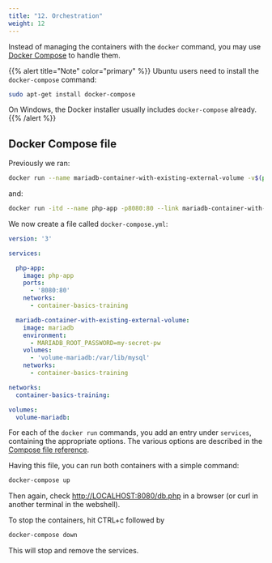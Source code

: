```yaml
---
title: "12. Orchestration"
weight: 12
---
```


Instead of managing the containers with the `docker` command, you may use [Docker Compose](https://docs.docker.com/compose/) to handle them.

{{% alert title="Note" color="primary" %}}
Ubuntu users need to install the `docker-compose` command:

```bash
sudo apt-get install docker-compose
```

On Windows, the Docker installer usually includes `docker-compose` already.
{{% /alert %}}


## Docker Compose file

Previously we ran:

```bash
docker run --name mariadb-container-with-existing-external-volume -v$(pwd)/datastore-mysql:/var/lib/mysql -it -e MARIADB_ROOT_PASSWORD=my-secret-pw -d mariadb
```

and:

```bash
docker run -itd --name php-app -p8080:80 --link mariadb-container-with-existing-external-volume php-app
```

We now create a file called `docker-compose.yml`:

```yaml
version: '3'

services:

  php-app:
    image: php-app
    ports:
      - '8080:80'
    networks:
      - container-basics-training

  mariadb-container-with-existing-external-volume:
    image: mariadb
    environment:
      - MARIADB_ROOT_PASSWORD=my-secret-pw
    volumes:
      - 'volume-mariadb:/var/lib/mysql'
    networks:
      - container-basics-training

networks:
  container-basics-training:

volumes:
  volume-mariadb:
```

For each of the `docker run` commands, you add an entry under `services`, containing the appropriate options. The various options are described in the [Compose file reference](https://docs.docker.com/compose/compose-file/).

Having this file, you can run both containers with a simple command:

```bash
docker-compose up
```

Then again, check <http://LOCALHOST:8080/db.php> in a browser (or curl in another terminal in the webshell).

To stop the containers, hit CTRL+c followed by

```bash
docker-compose down
```
This will stop and remove the services.
